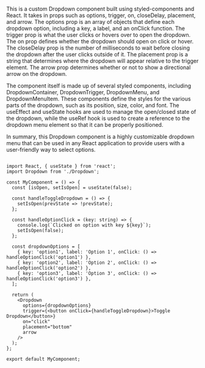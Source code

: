 This is a custom Dropdown component built using styled-components and React. It takes in props such as options, trigger, on, closeDelay, placement, and arrow. The options prop is an array of objects that define each dropdown option, including a key, a label, and an onClick function. The trigger prop is what the user clicks or hovers over to open the dropdown. The on prop defines whether the dropdown should open on click or hover. The closeDelay prop is the number of milliseconds to wait before closing the dropdown after the user clicks outside of it. The placement prop is a string that determines where the dropdown will appear relative to the trigger element. The arrow prop determines whether or not to show a directional arrow on the dropdown.

The component itself is made up of several styled components, including DropdownContainer, DropdownTrigger, DropdownMenu, and DropdownMenuItem. These components define the styles for the various parts of the dropdown, such as its position, size, color, and font. The useEffect and useState hooks are used to manage the open/closed state of the dropdown, while the useRef hook is used to create a reference to the dropdown menu element so that it can be properly positioned.

In summary, this Dropdown component is a highly customizable dropdown menu that can be used in any React application to provide users with a user-friendly way to select options.


```tsx

import React, { useState } from 'react';
import Dropdown from './Dropdown';

const MyComponent = () => {
  const [isOpen, setIsOpen] = useState(false);

  const handleToggleDropdown = () => {
    setIsOpen(prevState => !prevState);
  };

  const handleOptionClick = (key: string) => {
    console.log(`Clicked on option with key ${key}`);
    setIsOpen(false);
  };

  const dropdownOptions = [
    { key: 'option1', label: 'Option 1', onClick: () => handleOptionClick('option1') },
    { key: 'option2', label: 'Option 2', onClick: () => handleOptionClick('option2') },
    { key: 'option3', label: 'Option 3', onClick: () => handleOptionClick('option3') },
  ];

  return (
    <Dropdown
      options={dropdownOptions}
      trigger={<button onClick={handleToggleDropdown}>Toggle Dropdown</button>}
      on="click"
      placement="bottom"
      arrow
    />
  );
};

export default MyComponent;

```
